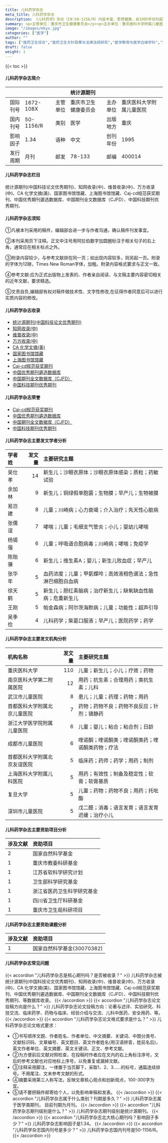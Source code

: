 ```yaml
---
title: 儿科药学杂志
meta_title: 儿科药学杂志
description: 《儿科药学》杂志（CN:50-1156/R）内容丰富、思想健康，自1995年创刊起，以月刊形式发行，刊物对外积极扩大宣传，致力于提高杂志质量与影响。 《儿科药学》杂志以全国儿童（科）医院、妇幼保健院（所、站）、综合医院儿科的医学、药学工作者，全国从事儿童药品研究、开发、生产、流通的相关人员及医药院校师生、药事管理人员等为主要读者对象。
summary: <p>主管单位：重庆市卫生健康委员会</p><p>主办单位：重庆医科大学附属儿童医院</p><p>发行级别：统计源期刊</p><p>发行周期：月刊</p>
image: "/images/ekyx.jpg"
categories: ["医学"]
author: ""
tags: ["医药卫生综合","医药卫生方针政策与法律法规研究","医学教育与医学边缘学科","预防医学与卫生学","中医学","中药学","中西医结合","基础医学","临床医学","感染性疾病及传染病","心血管系统疾病","呼吸系统疾病","消化系统疾病","内分泌腺及全身性疾病","外科学","泌尿科学","妇产科学","儿科学","神经病学","精神病学","肿瘤学","眼科与耳鼻咽喉科","口腔科学","皮肤病与性病","特种医学","急救医学","军事医学与卫生","药学","生物医学工程",]
draft: false
weight: 1
---
```


{{< toc >}}

#### 儿科药学杂志简介
|               |                               |               | 统计源期刊        |               |                           |
| ------------: | :---------------------------- | ------------: | :---------------------------- | ------------: | :------------------------ |
| 国际刊号      | 1672-108X   | 主管单位      | 重庆市卫生健康委员会     | 主办单位      | 重庆医科大学附属儿童医院     |
| 国内刊号      | 50-1156/R        | 类别          | 医学       | 出版地方      | 重庆           |
| 影响因子      | 1.34        | 语种          | 中文             | 创刊年份      | 1995    |
| 发行周期      | 月刊    | 邮发          | 78-133              | 邮编          | 400014      |

#### 儿科药学杂志栏目
<span>统计源期刊(中国科技论文优秀期刊)</span>、<span>知网收录(中)</span>、<span>维普收录(中)</span>、<span>万方收录(中)</span>、<span>CA 化学文摘(美)</span>、<span>国家图书馆馆藏</span>、<span>上海图书馆馆藏</span>、<span>Caj-cd规范获奖期刊</span>、<span>中国优秀期刊遴选数据库</span>、<span>中国期刊全文数据库（CJFD）</span>、<span>中国科技期刊优秀期刊</span>、

#### 儿科药学杂志须知
<p><p>
	①凡被本刊采用的稿件，编辑部会进一步与作者沟通，确认稿件刊发事宜。
</p><p>
	②本刊采用页下注释。正文中注号用阿拉伯数字加圆圈标注于相关句子的右上角，通常应在相关标点之外。
</p><p>
	③附录内容较少，与参考文献排在同一页；如出现内容较多，则另起一页。附录的字体为12磅，Times New Roman字体，加粗。附录内容格式要求与正文一致。
</p><p>
	④参考文献:应为正式出版物上发表的、作者亲自阅读、与文稿主要内容密切相关的近年文献，要求精选。
</p><p>
	⑤文责自负,编辑部有权对稿件做技术性、文字性修改,在征得作者同意后可以进行实质内容的修改。
</p></p>


#### 儿科药学杂志收录
<ul>
    <li class="inline-block">
        <a class="bg-theme-light hover:bg-primary dark:bg-darkmode-theme-light dark:hover:bg-darkmode-primary dark:hover:text-dark m-1 block rounded px-3 py-1 hover:text-white" href="#儿科药学杂志收录">
        统计源期刊(中国科技论文优秀期刊)
        </a>
    </li>
    <li class="inline-block">
        <a class="bg-theme-light hover:bg-primary dark:bg-darkmode-theme-light dark:hover:bg-darkmode-primary dark:hover:text-dark m-1 block rounded px-3 py-1 hover:text-white" href="#儿科药学杂志收录">
        知网收录(中)
        </a>
    </li>
    <li class="inline-block">
        <a class="bg-theme-light hover:bg-primary dark:bg-darkmode-theme-light dark:hover:bg-darkmode-primary dark:hover:text-dark m-1 block rounded px-3 py-1 hover:text-white" href="#儿科药学杂志收录">
        维普收录(中)
        </a>
    </li>
    <li class="inline-block">
        <a class="bg-theme-light hover:bg-primary dark:bg-darkmode-theme-light dark:hover:bg-darkmode-primary dark:hover:text-dark m-1 block rounded px-3 py-1 hover:text-white" href="#儿科药学杂志收录">
        万方收录(中)
        </a>
    </li>
    <li class="inline-block">
        <a class="bg-theme-light hover:bg-primary dark:bg-darkmode-theme-light dark:hover:bg-darkmode-primary dark:hover:text-dark m-1 block rounded px-3 py-1 hover:text-white" href="#儿科药学杂志收录">
        CA 化学文摘(美)
        </a>
    </li>
    <li class="inline-block">
        <a class="bg-theme-light hover:bg-primary dark:bg-darkmode-theme-light dark:hover:bg-darkmode-primary dark:hover:text-dark m-1 block rounded px-3 py-1 hover:text-white" href="#儿科药学杂志收录">
        国家图书馆馆藏
        </a>
    </li>
    <li class="inline-block">
        <a class="bg-theme-light hover:bg-primary dark:bg-darkmode-theme-light dark:hover:bg-darkmode-primary dark:hover:text-dark m-1 block rounded px-3 py-1 hover:text-white" href="#儿科药学杂志收录">
        上海图书馆馆藏
        </a>
    </li>
    <li class="inline-block">
        <a class="bg-theme-light hover:bg-primary dark:bg-darkmode-theme-light dark:hover:bg-darkmode-primary dark:hover:text-dark m-1 block rounded px-3 py-1 hover:text-white" href="#儿科药学杂志收录">
        Caj-cd规范获奖期刊
        </a>
    </li>
    <li class="inline-block">
        <a class="bg-theme-light hover:bg-primary dark:bg-darkmode-theme-light dark:hover:bg-darkmode-primary dark:hover:text-dark m-1 block rounded px-3 py-1 hover:text-white" href="#儿科药学杂志收录">
        中国优秀期刊遴选数据库
        </a>
    </li>
    <li class="inline-block">
        <a class="bg-theme-light hover:bg-primary dark:bg-darkmode-theme-light dark:hover:bg-darkmode-primary dark:hover:text-dark m-1 block rounded px-3 py-1 hover:text-white" href="#儿科药学杂志收录">
        中国期刊全文数据库（CJFD）
        </a>
    </li>
    <li class="inline-block">
        <a class="bg-theme-light hover:bg-primary dark:bg-darkmode-theme-light dark:hover:bg-darkmode-primary dark:hover:text-dark m-1 block rounded px-3 py-1 hover:text-white" href="#儿科药学杂志收录">
        中国科技期刊优秀期刊
        </a>
    </li>
</ul>



#### 儿科药学杂志荣誉
<ul>
    <li class="inline-block">
        <a class="bg-theme-light hover:bg-primary dark:bg-darkmode-theme-light dark:hover:bg-darkmode-primary dark:hover:text-dark m-1 block rounded px-3 py-1 hover:text-white" href="#儿科药学杂志荣誉">
        Caj-cd规范获奖期刊
        </a>
    </li>
    <li class="inline-block">
        <a class="bg-theme-light hover:bg-primary dark:bg-darkmode-theme-light dark:hover:bg-darkmode-primary dark:hover:text-dark m-1 block rounded px-3 py-1 hover:text-white" href="#儿科药学杂志荣誉">
        中国优秀期刊遴选数据库
        </a>
    </li>
    <li class="inline-block">
        <a class="bg-theme-light hover:bg-primary dark:bg-darkmode-theme-light dark:hover:bg-darkmode-primary dark:hover:text-dark m-1 block rounded px-3 py-1 hover:text-white" href="#儿科药学杂志荣誉">
        中国期刊全文数据库（CJFD）
        </a>
    </li>
    <li class="inline-block">
        <a class="bg-theme-light hover:bg-primary dark:bg-darkmode-theme-light dark:hover:bg-darkmode-primary dark:hover:text-dark m-1 block rounded px-3 py-1 hover:text-white" href="#儿科药学杂志荣誉">
        中国科技期刊优秀期刊
        </a>
    </li>
</ul>





#### 儿科药学杂志主要发文学者分析
| 学者姓                | 发文量                | 主要研究主题          |
| :------------         | --------------------: | :-------------------- |
| 吴仕孝   | 14     | 新生儿；沙眼衣原体；沙眼衣原体感染；质粒；药敏试验 |
| 余加林   | 9     | 新生儿；铜绿假单胞菌；生物膜；早产儿；生物被膜 |
| 易岂建   | 8     | 儿童；川崎病；心力衰竭；介入治疗；先天性心脏病 |
| 张儒谊   | 7     | 哮喘；儿童；毛细支气管炎；小儿；婴幼儿哮喘 |
| 杨锡强   | 6     | 儿童；呼吸道合胞病毒；川崎病；哮喘；免疫学 |
| 陈贻骥   | 6     | 新生儿；维生素A；婴儿；新生儿败血症；早产儿 |
| 张华年   | 5     | 血药浓度；儿童；甲氨蝶呤；高效液相色谱法；急性淋巴细胞白血病 |
| 徐天鹤   | 5     | 新生儿；胆红素脑病；治疗新生儿；缺氧缺血性脑病；危重新生儿 |
| 王刚   | 5     | 帕金森病；阿尔茨海默病；儿童；功能性；超声引导 |
| 吴季俭   | 4     | 儿科药学；柴葛口服液；早产儿；医院药学；药学 |




#### 儿科药学杂志主要发文机构分析
| 机构名称              | 发文量                | 主要研究主题          |
| :------------         | --------------------: | :-------------------- |
| 重庆医科大学   | 110     | 儿童；新生儿；小儿；疗效；药物 |
| 南京医科大学第二附属医院   | 12     | 用药；抗生素；合理用药；类抗生素；儿科 |
| 武汉市儿童医院   | 8     | 患儿；儿童；药理；药物；用药 |
| 首都医科大学附属北京儿童医院   | 7     | 药物；药物不良；药物不良反应；针剂；镇静药 |
| 浙江大学医学院附属儿童医院   | 6     | 儿童；婴儿；粘合；粘合剂；日龄 |
| 成都市儿童医院   | 6     | 喹诺酮；喹诺酮类；喹诺酮类药；喹诺酮类药物；疗法 |
| 首都医科大学附属北京友谊医院   | 5     | 临床药；药师；药学；用药；制剂 |
| 上海医科大学附属儿科医院   | 5     | 用药；有效性；制备及稳定性；软膏；软膏基质 |
| 复旦大学   | 5     | 儿童；药物；药物不良；用药；托吡酯 |
| 深圳市儿童医院   | 5     | 戊二醛；消毒；语言发育；语言发育迟缓；治疗小儿 |




#### 儿科药学杂志主要资助项目分析
| 涉及文献              | 资助项目              |
| :------------         | :-------------------- |
| 2   | 国家自然科学基金   |
| 1   | 重庆市教委科研基金   |
| 1   | 江苏省软科学研究计划   |
| 1   | 卫生部科学研究基金   |
| 1   | 浙江省医药卫生科学研究基金   |
| 1   | 四川省卫生厅科研基金   |
| 1   | 重庆市卫生局科研项目   |




#### 儿科药学杂志主要资助课题分析
| 涉及文献              | 资助项目              |
| :------------         | :-------------------- |
| 1   | 国家自然科学基金(30070382)   |



#### 儿科药学杂志常见问题
{{< accordion "儿科药学杂志是核心期刊吗？是否被收录？" >}}
儿科药学杂志被统计源期刊(中国科技论文优秀期刊)、知网收录(中)、维普收录(中)、万方收录(中)、CA 化学文摘(美)、国家图书馆馆藏、上海图书馆馆藏、Caj-cd规范获奖期刊、中国优秀期刊遴选数据库、中国期刊全文数据库（CJFD）、中国科技期刊优秀期刊、等数据库收录。
{{< /accordion >}}
{{< accordion "儿科药学杂志论文投稿方向是什么？" >}}
儿科药学杂志论文投稿方向：论著与述评、实验研究、科技交流、临床药学、药物与临床、经验介绍与交流、儿科中医药、安全用药、等。
{{< /accordion >}}
{{< accordion "儿科药学杂志论文格式要求是什么？" >}}
儿科药学杂志论文格式要求：
- ①书写顺序文题、作者姓名、作者单位、中文摘要、关键词、中图分类号、文献标识码、文章编号、英文题目、英文作者姓名(用汉语拼音，姓前名后)，英文作者单位、英文摘要、英文关键词、正文、参考文献。
- ②为方便前后文献对照检查，在投稿时作者应在文内的右上角标注序号，文后的参考文献也对应地标上序号，以免重复或漏掉文献。
- ③注释采用脚注，一律置于当页脚下，采取1、2、3……的标号，通篇连续排号。不用尾注、文末参考文献的形式。
- ④摘要采用第三人称写法，反映文章核心观点和创新观点，100-300字为宜。
- ⑤请不要把稿件邮寄给个人，以免影响审稿和发表。
{{< /accordion >}}
{{< accordion "儿科药学杂志属于什么类别？刊期是多久？" >}}
儿科药学杂志属于医学类期刊， 目前刊期为月刊。
{{< /accordion >}}
{{< accordion "儿科药学杂志期刊级别是什么？" >}}
儿科药学杂志期刊级别是统计源期刊。
{{< /accordion >}}
{{< accordion "儿科药学杂志北大核心期刊吗？影响因子多少？" >}}
儿科药学杂志影响因子是1.34。
{{< /accordion >}}
{{< accordion "儿科药学杂志国内刊号是多少？" >}}
儿科药学杂志国内刊号是50-1156/R。
{{< /accordion >}}